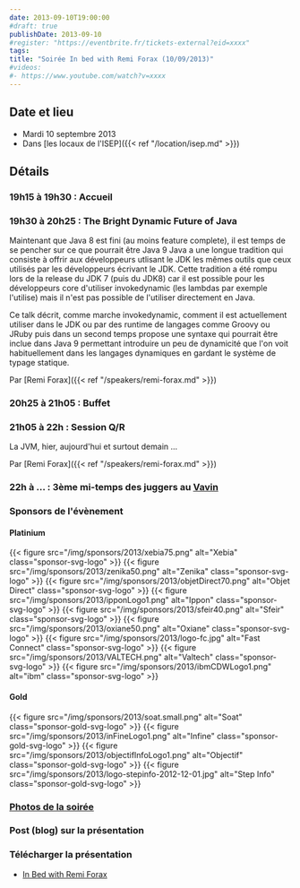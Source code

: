 ```yaml
---
date: 2013-09-10T19:00:00
#draft: true
publishDate: 2013-09-10
#register: "https://eventbrite.fr/tickets-external?eid=xxxx"
tags:
title: "Soirée In bed with Remi Forax (10/09/2013)"
#videos: 
#- https://www.youtube.com/watch?v=xxxx
---
```


## Date et lieu

* Mardi 10 septembre 2013
* Dans [les locaux de l'ISEP]({{< ref "/location/isep.md" >}})
<!-- Photos - 210 participants -->

## Détails

### 19h15 à 19h30 : Accueil

### 19h30 à 20h25 : The Bright Dynamic Future of Java

Maintenant que Java 8 est fini (au moins feature complete), il est temps de se pencher sur ce que pourrait être Java 9 Java a une longue tradition qui consiste à offrir aux développeurs utlisant le JDK les mêmes outils que ceux utilisés par les développeurs écrivant le JDK. Cette tradition a été rompu lors de la release du JDK 7 (puis du JDK8) car il est possible pour les développeurs core d'utiliser invokedynamic (les lambdas par exemple l'utilise) mais il n'est pas possible de l'utiliser directement en Java.

Ce talk décrit, comme marche invokedynamic, comment il est actuellement utiliser dans le JDK ou par des runtime de langages comme Groovy ou JRuby puis dans un second temps propose une syntaxe qui pourrait être inclue dans Java 9 permettant introduire un peu de dynamicité que l'on voit habituellement dans les langages dynamiques en gardant le système de typage statique.

Par [Remi Forax]({{< ref "/speakers/remi-forax.md" >}})

### 20h25 à 21h05 : Buffet

### 21h05 à 22h : Session Q/R

La JVM, hier, aujourd'hui et surtout demain ...

Par [Remi Forax]({{< ref "/speakers/remi-forax.md" >}})

### 22h à ... : 3ème mi-temps des juggers au [Vavin](https://maps.google.fr/maps/place?hl=fr&sourceid=navclient-ff&rlz=1B3GGGL_frFR294FR295&um=1&ie=UTF-8&q=restaurant+le+vavin+paris&fb=1&gl=fr&hq=restaurant+le+vavin&hnear=paris&cid=16763854041267710574)

### Sponsors de l'évènement

#### Platinium
{{< figure src="/img/sponsors/2013/xebia75.png" alt="Xebia" class="sponsor-svg-logo" >}}
{{< figure src="/img/sponsors/2013/zenika50.png" alt="Zenika" class="sponsor-svg-logo" >}}
{{< figure src="/img/sponsors/2013/objetDirect70.png" alt="Objet Direct" class="sponsor-svg-logo" >}}
{{< figure src="/img/sponsors/2013/ipponLogo1.png" alt="Ippon" class="sponsor-svg-logo" >}}
{{< figure src="/img/sponsors/2013/sfeir40.png" alt="Sfeir" class="sponsor-svg-logo" >}}
{{< figure src="/img/sponsors/2013/oxiane50.png" alt="Oxiane" class="sponsor-svg-logo" >}}
{{< figure src="/img/sponsors/2013/logo-fc.jpg" alt="Fast Connect" class="sponsor-svg-logo" >}}
{{< figure src="/img/sponsors/2013/VALTECH.png" alt="Valtech" class="sponsor-svg-logo" >}}
{{< figure src="/img/sponsors/2013/ibmCDWLogo1.png" alt="ibm" class="sponsor-svg-logo" >}}

#### Gold
{{< figure src="/img/sponsors/2013/soat.small.png" alt="Soat" class="sponsor-gold-svg-logo" >}}
{{< figure src="/img/sponsors/2013/inFineLogo1.png" alt="Infine" class="sponsor-gold-svg-logo" >}}
{{< figure src="/img/sponsors/2013/objectifInfoLogo1.png" alt="Objectif" class="sponsor-gold-svg-logo" >}}
{{< figure src="/img/sponsors/2013/logo-stepinfo-2012-12-01.jpg" alt="Step Info" class="sponsor-gold-svg-logo" >}}

### [Photos de la soirée](https://www.flickr.com/photos/23839812@N08/sets/72157635480729597/)

### Post (blog) sur la présentation

### Télécharger la présentation

- [In Bed with Remi Forax](/resources/2013/parisjug2013.pdf)
